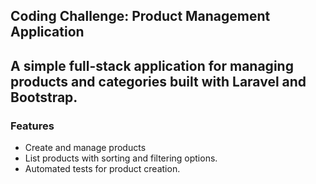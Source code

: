 <h2>Coding Challenge: Product Management Application<h2>
A simple full-stack application for managing products and categories built with Laravel and Bootstrap.

<h3>Features</h3>
<ul>
    <li>Create and manage products</li>
    <li>List products with sorting and filtering options.</li>
    <li>Automated tests for product creation.</li>
</ul>
